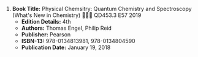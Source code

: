 1. **Book Title:** Physical Chemsitry: Quantum Chemistry and Spectroscopy (What's New in Chemistry) 📒🔐🚫 QD453.3 E57 2019
   - **Edition Details:** 4th
   - **Authors:** Thomas Engel, Philip Reid
   - **Publisher:** Pearson
   - **ISBN-13:** 978-0134813981, 978-0134804590
   - **Publication Date:** January 19, 2018
